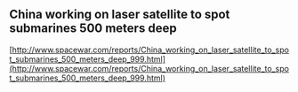 ## China working on laser satellite to spot submarines 500 meters deep
  
  [http://www.spacewar.com/reports/China_working_on_laser_satellite_to_spot_submarines_500_meters_deep_999.html](http://www.spacewar.com/reports/China_working_on_laser_satellite_to_spot_submarines_500_meters_deep_999.html)